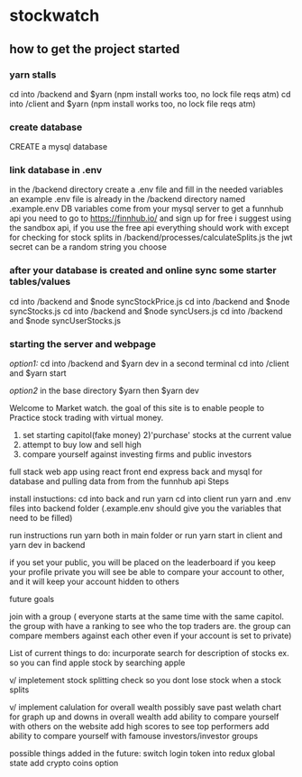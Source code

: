 # stockwatch

##  how to get the project started 
### yarn stalls
cd into /backend and $yarn (npm install works too, no lock file reqs atm)
cd into /client and $yarn (npm install works too, no lock file reqs atm)

### create database
CREATE a mysql database

### link database in .env
in the /backend directory
create a .env file and fill in the needed variables 
an example .env file is already in the /backend directory named .example.env
DB variables come from your mysql server
to get a funnhub api you need to go to https://finnhub.io/ and sign up for free i suggest using the sandbox api, if you use the free api everything should work with except for checking for stock splits in /backend/processes/calculateSplits.js
the jwt secret can be a random string you choose


### after your database is created and online sync some starter tables/values
cd into /backend and $node syncStockPrice.js
cd into /backend and $node syncStocks.js
cd into /backend and $node syncUsers.js
cd into /backend and $node syncUserStocks.js


### starting the server and webpage
*option1:*
cd into /backend and $yarn dev
in a second terminal
cd into /client and $yarn start

*option2*
in the base directory
$yarn
then
$yarn dev


Welcome to Market watch.
the goal of this site is to enable people to Practice stock trading with virtual money.


1) set starting capitol(fake money)
2)'purchase' stocks at the current value
3) attempt to buy low and sell high
4) compare yourself against investing firms and public investors

full stack web app using react front end express back and mysql for database and pulling data from from the funnhub api
Steps

install instuctions:
cd into back and run yarn
cd into client run yarn
and .env files into backend folder (.example.env should give you the variables that need to be filled)

run instructions
run yarn both in main folder or 
run yarn start in client and yarn dev in backend


if you set your public, you will be placed on the leaderboard
if you keep your profile private you will see be able to compare your account to other, and it will keep your account hidden to others


future goals


join with a group ( everyone starts at the same time with the same capitol. the group with have a ranking to see who the top traders are. the group can compare members against each other even if your account is set to private)



List of current things to do:
incurporate search for description of stocks 
ex. so you can find apple stock by searching apple

v/ impletement stock splitting check so you dont lose stock when a stock splits

v/ implement calulation for overall wealth
possibly save past welath chart for graph  up and downs in overall wealth
add ability to compare yourself with others on the website
add high scores to see top performers
add ability to compare yourself with famouse investors/investor groups


possible things added in the future:
switch login token into redux global state
add crypto coins option